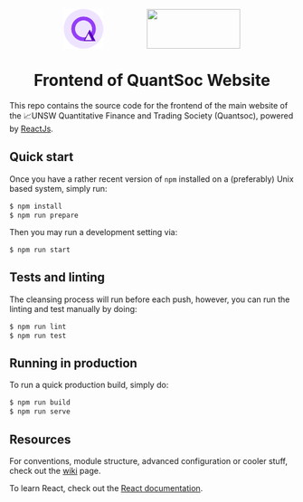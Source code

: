 <p align="center">
   <img src="https://github.com/QuantSoc/website/blob/main/src/assets/logo_circle.png" width="70" height="70" align="center">
   <img width="70">
   <img src="https://www.unsw.edu.au/sites/all/themes/mobileunswcorporate/logo.png" width="165" height="70" align="center">
</p>

<h1 align="center"> Frontend of QuantSoc Website</h1>

<!-- deployment badge here -->

This repo contains the source code for the frontend of the main website of the 📈UNSW Quantitative Finance and Trading Society (Quantsoc), powered by [ReactJs](https://reactjs.org/).

<!-- ## Major packages (add this later perhaps) --> 

## Quick start
Once you have  a rather recent version of `npm` installed on a (preferably) Unix based system, simply run: 
```
$ npm install
$ npm run prepare
```
Then you may run a development setting via:
```
$ npm run start
```

## Tests and linting
The cleansing process will run before each push, however, you can run the linting and test manually by doing: 
```
$ npm run lint
$ npm run test
```

## Running in production
To run a quick production build, simply do:
```
$ npm run build
$ npm run serve
```
## Resources 
For conventions, module structure, advanced configuration or cooler stuff, check out the [wiki](https://github.com/QuantSoc/website/wiki) page.

To learn React, check out the [React documentation](https://reactjs.org/).
